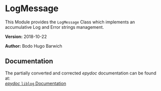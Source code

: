 # LogMessage

This Module provides the `LogMessage` Class which implements an accumulative Log
and Error strings management.

**Version:** 2018-10-22

**Author:** Bodo Hugo Barwich


## Documentation

The partially converted and corrected _epydoc_ documentation can be found at: \
[_epydoc_ `liblog` Documentation](https://github.com/bodo-hugo-barwich/LogMessage/wiki)